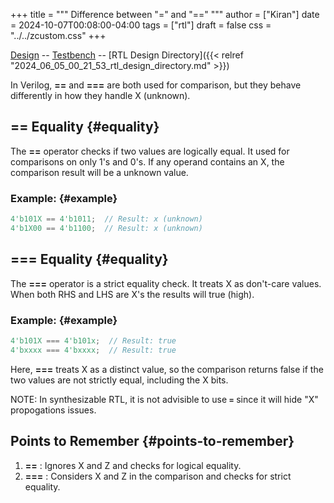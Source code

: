+++
title = """
  Difference between "=" and "=="
  """
author = ["Kiran"]
date = 2024-10-07T00:08:00-04:00
tags = ["rtl"]
draft = false
css = "../../zcustom.css"
+++

[Design](https://github.com/24x7fpga/iVerilog/blob/master/design/equals/equals.sv) -- [Testbench](https://github.com/24x7fpga/iVerilog/blob/master/tb_design/tb_equals/tb_equals.sv) -- [RTL Design Directory]({{< relref "2024_06_05_00_21_53_rtl_design_directory.md" >}})

In Verilog, **==** and **===** are both used for comparison, but they behave differently in how they handle X (unknown).


## == Equality {#equality}

The **==** operator checks if two values are logically equal. It used for comparisons on only 1's and 0's. If any operand contains an X, the comparison result will be a unknown value.


### Example: {#example}

```verilog
4'b101X == 4'b1011;  // Result: x (unknown)
4'b1X00 == 4'b1100;  // Result: x (unknown)
```


## **===** Equality {#equality}

The **===**  operator is a strict equality check. It treats X as don't-care values. When both RHS and LHS are X's the results will true (high).


### Example: {#example}

```verilog
4'b101X === 4'b101x;  // Result: true
4'bxxxx === 4'bxxxx;  // Result: true
```

Here, **===**  treats X as a distinct value, so the comparison returns false if the two values are not strictly equal, including the X bits.

NOTE: In synthesizable RTL, it is not advisible to use **`=`** since it will hide "X" propogations issues.


## Points to Remember {#points-to-remember}

1.  **==** : Ignores X and Z and checks for logical equality.
2.  **===** : Considers X and Z in the comparison and checks for strict equality.
